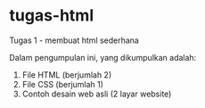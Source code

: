 # tugas-html
Tugas 1 - membuat html sederhana

Dalam pengumpulan ini, yang dikumpulkan adalah:
1. File HTML (berjumlah 2)
2. File CSS (berjumlah 1)
3. Contoh desain web asli (2 layar website)
